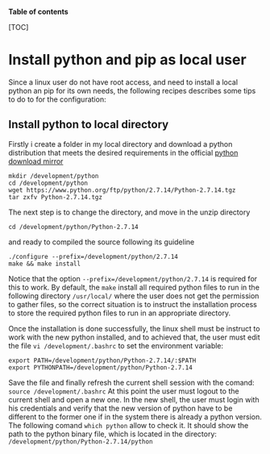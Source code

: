 **Table of contents**

[TOC]

# Install python and pip as local user
Since a linux user do not have root access, and need to install a local python an pip for its own needs, the following recipes describes some tips to do to for the configuration:

## Install python to local directory
Firstly i create a folder in my local directory and download a python distribution that meets the desired requirements in the official [python download mirror](https://www.python.org/ftp/python/ "Python download mirror")

````
mkdir /development/python
cd /development/python
wget https://www.python.org/ftp/python/2.7.14/Python-2.7.14.tgz
tar zxfv Python-2.7.14.tgz
````
The next step is to change the directory, and move in the unzip directory

````
cd /development/python/Python-2.7.14
````
and ready to compiled the source following its guideline
````
./configure --prefix=/development/python/2.7.14
make && make install
````
Notice that the option `--prefix=/development/python/2.7.14` is required for this to work. By default, the `make` install all required python files to run in the following directory `/usr/local/` where the user does not get the permission to gather files, so the correct situation is to instruct the installation process to store the required python files to run in an appropriate directory.

Once the installation is done successfully, the linux shell must be instruct to work with the new python installed, and to achieved that, the user must edit the file 
`vi /development/.bashrc` to set the environment variable:

```
export PATH=/development/python/Python-2.7.14/:$PATH
export PYTHONPATH=/development/python/Python-2.7.14
```
Save the file and finally refresh the current shell session with the comand:
`source /development/.bashrc`
At this point the user must logout to the current shell and open a new one. In the new shell, the user must login with his credentials and verify that the new version of python have to be different to the former one if in the system there is already a python version.
The following comand `which python` allow to check it.
It should show the path to the python binary file, which is located in the directory: 
`/development/python/Python-2.7.14/python`
